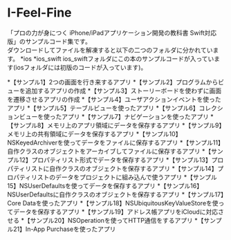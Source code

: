 I-Feel-Fine
===========
「プロの力が身につく iPhone/iPadアプリケーション開発の教科書 Swift対応版」のサンプルコード集です。  
ダウンロードしてファイルを解凍すると以下の二つのフォルダに分かれています。
*ios
*ios_swift
ios_swiftフォルダにこの本のサンプルコードが入っています(iosフォルダには初版のコードが入っています)。

*【サンプル1】2つの画面を行き来するアプリ
*【サンプル2】プログラムからビューを追加するアプリの作成
*【サンプル3】ストーリーボードを使わずに画面を遷移させるアプリの作成
*【サンプル4】ユーザアクションイベントを使ったアプリ
*【サンプル5】テーブルビューを使ったアプリ
*【サンプル6】コレクションビューを使ったアプリ
*【サンプル7】ナビゲーションを使ったアプリ
*【サンプル8】メモリ上のアプリ領域にデータを保存するアプリ
*【サンプル9】メモリ上の共有領域にデータを保存するアプリ
*【サンプル10】NSKeyedArchiverを使ってデータをファイルに保存するアプリ
*【サンプル11】自作クラスのオブジェクトをアーカイブしてファイルに保存するアプリ
*【サンプル12】プロパティリスト形式でデータを保存するアプリ
*【サンプル13】プロパティリストに自作クラスのオブジェクトを保存するアプリ
*【サンプル14】プロパティリストのデータをプロジェクトに組み込んで使うアプリ
*【サンプル15】NSUserDefaultsを使ってデータを保存するアプリ
*【サンプル16】NSUserDefaultsに自作クラスのオブジェクトを保存するアプリ
*【サンプル17】Core Dataを使ったアプリ
*【サンプル18】NSUbiquitousKeyValueStoreを使ってデータを保存するアプリ
*【サンプル19】アドレス帳アプリをiCloudに対応させる
*【サンプル20】NSOperationを使ってHTTP通信をするアプリ
*【サンプル21】In-App Purchaseを使ったアプリ
